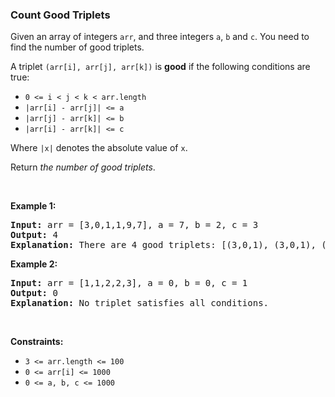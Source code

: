 
<h3>Count Good Triplets</h3>
<div><p>Given an array of integers <code>arr</code>, and three integers <code>a</code>, <code>b</code> and <code>c</code>. You need to find the number of good triplets.</p>
<p>A triplet <code>(arr[i], arr[j], arr[k])</code> is <strong>good</strong> if the following conditions are true:</p>
<ul>
<li><code>0 &lt;= i &lt; j &lt; k &lt; arr.length</code></li>
<li><code>|arr[i] - arr[j]| &lt;= a</code></li>
<li><code>|arr[j] - arr[k]| &lt;= b</code></li>
<li><code>|arr[i] - arr[k]| &lt;= c</code></li>
</ul>
<p>Where <code>|x|</code> denotes the absolute value of <code>x</code>.</p>
<p>Return<em> the number of good triplets</em>.</p>
<p> </p>
<p><strong>Example 1:</strong></p>
<pre><strong>Input:</strong> arr = [3,0,1,1,9,7], a = 7, b = 2, c = 3
<strong>Output:</strong> 4
<strong>Explanation:</strong> There are 4 good triplets: [(3,0,1), (3,0,1), (3,1,1), (0,1,1)].
</pre>
<p><strong>Example 2:</strong></p>
<pre><strong>Input:</strong> arr = [1,1,2,2,3], a = 0, b = 0, c = 1
<strong>Output:</strong> 0
<strong>Explanation: </strong>No triplet satisfies all conditions.
</pre>
<p> </p>
<p><strong>Constraints:</strong></p>
<ul>
<li><code>3 &lt;= arr.length &lt;= 100</code></li>
<li><code>0 &lt;= arr[i] &lt;= 1000</code></li>
<li><code>0 &lt;= a, b, c &lt;= 1000</code></li>
</ul></div>

